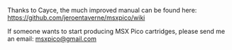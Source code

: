 Thanks to Cayce, the much improved manual can be found here: https://github.com/jeroentaverne/msxpico/wiki

If someone wants to start producing MSX Pico cartridges, please send me an email: msxpico@gmail.com
